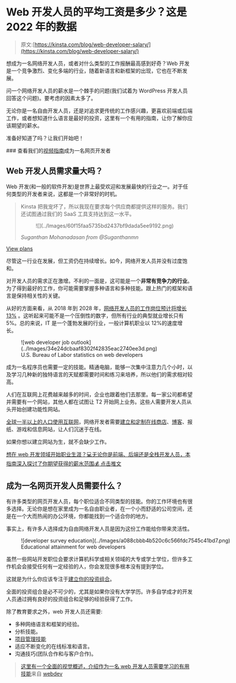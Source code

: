 # Web 开发人员的平均工资是多少？这是 2022 年的数据

> 原文:[https://kinsta.com/blog/web-developer-salary/](https://kinsta.com/blog/web-developer-salary/)

想成为一名网络开发人员，或者对什么类型的工作报酬最高感到好奇？Web 开发是一个竞争激烈、变化多端的行业，随着新语言和新框架的出现，它也在不断发展。

问一个网络开发人员的薪水是一个棘手的问题(我们试着为 WordPress 开发人员回答这个问题)。要考虑的因素太多了。

无论你是一名自由开发人员，还是对追求更传统的工作感兴趣，更喜欢前端或后端工作，或者想知道什么语言是最好的投资，这里有一个有用的指南，让你了解你应该期望的薪水。

准备好知道了吗？让我们开始吧！

 <kinsta-auto-toc heading="Table of Contents" exclude="last" list-style="arrow" selector="h2" count-number="-1">### 查看我们的[视频指南](https://www.youtube.com/watch?v=YbOCpNGw1Mc)成为一名网页开发者

<kinsta-video src="https://www.youtube.com/watch?v=YbOCpNGw1Mc"></kinsta-video>

## Web 开发人员需求量大吗？

Web 开发(和一般的软件开发)是世界上最受欢迎和发展最快的行业之一。对于任何类型的开发者来说，这都是一个非常好的时机。

<link rel="stylesheet" href="https://kinsta.com/wp-content/themes/kinsta/dist/components/ctas/cta-mini.css?ver=2e932b8aba3918bfb818">

<aside class="sidebar-cta">

> Kinsta 把我宠坏了，所以我现在要求每个供应商都提供这样的服务。我们还试图通过我们的 SaaS 工具支持达到这一水平。
> 
> <footer class="wp-block-kinsta-client-quote__footer">
> 
> <figure class="wp-block-kinsta-client-quote__avatar">![](../Images/60f15faa5735bd2437bf9dada5ee9192.png)</figure>
> 
> <cite class="wp-block-kinsta-client-quote__cite">Suganthan Mohanadasan from @Suganthanmn</cite></footer>

[View plans](https://kinsta.com/plans/)</aside>

尽管这一行业在发展，但工资仍在持续增长。如今，网络开发人员并没有过度饱和。

对开发人员的需求正在激增。不利的一面是，这可能是一个**非常有竞争力的行业**。为了得到最好的工作，你可能需要掌握多种语言和多种技能。跟上热门的框架和语言是保持相关性的关键。

从好的方面来看，从 2018 年到 2028 年，[网络开发人员的工作岗位预计将增长 13%](https://www.bls.gov/ooh/computer-and-information-technology/web-developers.htm) 。这听起来可能不是一个压倒性的数字，但所有行业的典型就业增长只有 5%。总的来说，IT 是一个蓬勃发展的行业，一般计算机职业以 12%的速度增长。

<figure id="attachment_68648" aria-describedby="caption-attachment-68648" style="width: 466px" class="wp-caption alignnone">![web developer job outlook](../Images/34e24dcbaaf8302f42835eac2740ee3d.png)

<figcaption id="caption-attachment-68648" class="wp-caption-text">U.S. Bureau of Labor statistics on web developers</figcaption>

</figure>

成为一名程序员也需要一定的技能。精通电脑，能够一次集中注意力几个小时，以及学习几种新的独特语言的天赋都需要时间和练习来培养，所以他们的需求相对较高。

人们在互联网上花费越来越多的时间，企业也跟着他们去那里。每一家公司都希望并需要有一个网站，其他人都在试图让 T2 开始网上业务。这些人需要开发人员从头开始创建功能性网站。

[全球一半以上的人口使用互联网](https://www.statista.com/topics/1145/internet-usage-worldwide/)，网络开发者需要[建立和定制在线商店](https://kinsta.com/blog/woocommerce-plugins/)、[博客](https://kinsta.com/blog/how-to-start-a-food-blog/)、报纸、游戏和信息网站，让人们沉迷于在线。

如果你想以建立网站为生，就不会缺少工作。

[想在 web 开发领域开始职业生涯？💻无论你是前端、后端还是全栈开发人员，本指南深入探讨了你期望获得的薪水范围💰 点击推文](https://twitter.com/intent/tweet?url=https%3A%2F%2Fkinsta.com%2Fblog%2Fweb-developer-salary%2F&via=kinsta&text=Looking+to+start+a+career+in+web+development%3F+%F0%9F%92%BB+This+guide+goes+deep+into+the+range+of+salaries+you+can+expect+to+earn%2C+whether+you%E2%80%99re+a+frontend%2C+backend%2C+or+full+stack+developer%F0%9F%92%B0&hashtags=webdev%2Cremotework)
<kinsta-advanced-cta language="en_US" type-int-post="68645" type-int-position="0"></kinsta-advanced-cta>

## 成为一名网页开发人员需要什么？

有许多类型的网页开发人员，每个职位适合不同类型的技能。你的工作环境也有很多选择。无论你是想在家里成为一名自由职业者，在一个小而舒适的公司空间，还是在一个大而热闹的办公环境，你都能找到一个适合你的地方。

事实上，有许多人选择成为自由网络开发人员是因为这份工作能给你带来灵活性。

<figure id="attachment_68651" aria-describedby="caption-attachment-68651" style="width: 697px" class="wp-caption alignnone">![developer survey education](../Images/a088cbbb4b520c6c566fdc7545c41bd7.png)

<figcaption id="caption-attachment-68651" class="wp-caption-text">Educational attainment for web developers</figcaption>

</figure>

虽然一些网站开发职位会要求计算机科学或相关领域的大专或学士学位，但许多工作机会会接受任何有一定经验的人，你会发现很多根本没有提到学位。

这就是为什么你应该专注于[建立你的投资组合](https://kinsta.com/blog/wordpress-portfolio-plugins/)。

全面的投资组合是必不可少的，尤其是如果你没有大学学历。许多自学成才的开发人员通过拥有良好的投资组合和足够的经验获得了工作。

除了教育要求之外，web 开发人员还需要:

*   多种网络语言和框架的经验。
*   分析技能。
*   [项目管理技能](https://kinsta.com/blog/trello-vs-asana/)
*   适应不断变化的在线标准和语言。
*   沟通技巧(团队合作和与客户合作)。

> [这里有一个全面的视觉概述，介绍作为一名 web 开发人员需要学习的有用技能](https://www.reddit.com/r/webdev/comments/foolrw/heres_a_comprehensive_visual_overview_of_useful/?ref_source=embed&ref=share)来自 [webdev](https://www.reddit.com/r/webdev/)</kinsta-auto-toc>